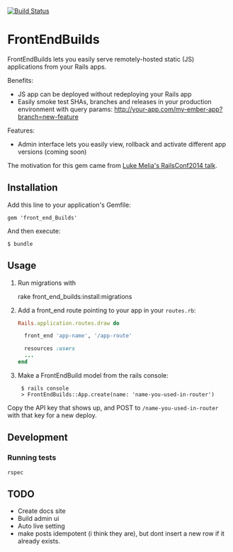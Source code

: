 [![Build Status](https://travis-ci.org/tedconf/front_end_builds.svg)](https://travis-ci.org/tedconf/front_end_builds)

# FrontEndBuilds

FrontEndBuilds lets you easily serve remotely-hosted static (JS) applications from your Rails apps.

Benefits:
  - JS app can be deployed without redeploying your Rails app
  - Easily smoke test SHAs, branches and releases in your production environment with query params:
    http://your-app.com/my-ember-app?branch=new-feature

Features:
  - Admin interface lets you easily view, rollback and activate different app versions (coming soon)

The motivation for this gem came from [Luke Melia's RailsConf2014 talk](http://www.confreaks.com/videos/3324-railsconf-lightning-fast-deployment-of-your-rails-backed-javascript-app).


## Installation

Add this line to your application's Gemfile:

    gem 'front_end_Builds' 

And then execute:

    $ bundle 


## Usage

1. Run migrations with

    rake front_end_builds:install:migrations

2. Add a front_end route pointing to your app in your `routes.rb`:

    ```rb
    Rails.application.routes.draw do

      front_end 'app-name', '/app-route'

      resources :users
      ...
    end
    ```

3. Make a FrontEndBuild model from the rails console:

        $ rails console
        > FrontEndBuilds::App.create(name: 'name-you-used-in-router')

Copy the API key that shows up, and POST to `/name-you-used-in-router` with that key for a new deploy.


## Development

### Running tests

```
rspec
```


## TODO

* Create docs site
* Build admin ui
* Auto live setting
* make posts idempotent (i think they are), but dont insert a new row if
  it already exists.
